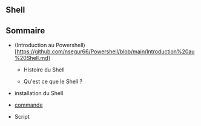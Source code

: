 ## Shell


## Sommaire

* (Introduction au  Powershell)[https://github.com/nsegur66/Powershell/blob/main/Introduction%20au%20Shell.md]
    
    * Histoire du Shell
    
    * Qu'est ce que le Shell ?

* installation du Shell

* [commande](https://github.com/nsegur66/Powershell/blob/main/Commande)

* Script


